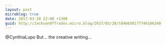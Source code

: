 ```yaml
---
layout: post
microblog: true
date: 2017-03-28 22:08 +1300
guid: http://JacksonOfTrades.micro.blog/2017/03/28/t846650177746186240.html
---
```

@CynthiaLupo But... the creative writing...
